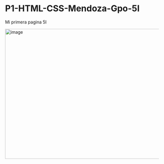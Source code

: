 # P1-HTML-CSS-Mendoza-Gpo-5I
Mi primera pagina 5I

<img width="1920" height="426" alt="image" src="https://github.com/user-attachments/assets/be07d8c9-1ada-48c4-822c-6f0f62c02a9b" />

